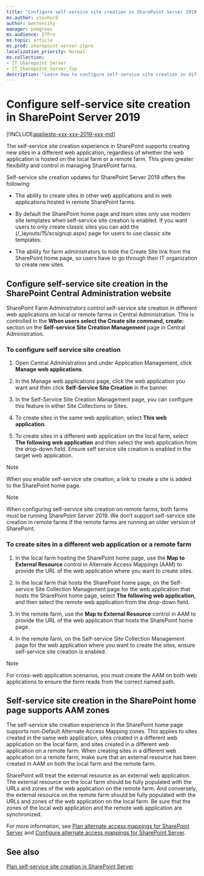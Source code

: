 ```yaml
---
title: "Configure self-service site creation in SharePoint Server 2019 home page"
ms.author: stevhord
author: bentoncity
manager: pamgreen
ms.audience: ITPro
ms.topic: article
ms.prod: sharepoint-server-itpro
localization_priority: Normal
ms.collection:
- IT_Sharepoint_Server
- IT_Sharepoint_Server_Top
description: "Learn how to configure self-service site creation in different web applications and remote server farms in SharePoint Server."
---
```


# Configure self-service site creation in SharePoint Server 2019

[!INCLUDE[appliesto-xxx-xxx-2019-xxx-md](../includes/appliesto-xxx-xxx-2019-xxx-md.md)]

The self-service site creation experience in SharePoint supports creating new sites in a different web application, regardless of whether the web application is hosted on the local farm or a remote farm. This gives greater flexibility and control in managing SharePoint farms.

Self-service site creation updates for SharePoint Server 2019 offers the following:

- The ability to create sites in other web applications and in web applications hosted in remote SharePoint farms.
 
- By default the SharePoint home page and team sites only use modern site templates when self-service site creation is enabled. If you want users to only  create classic sites you can add the (/_layouts/15/scsignup.aspx) page for users to use classic site templates.

- The ability for farm administrators to hide the Create Site link from the SharePoint home page, so users have to go through their IT organization to create new sites.
 
## Configure self-service site creation in the SharePoint Central Administration website

SharePoint Farm Administrators control self-service site creation in different web applications on local or remote farms in Central Administration. This is controlled in the **When users select the Create site command, create:** section on the **Self-service Site Creation Management** page in Central Administration.

### To configure self service site creation

1. Open Central Administration and under Application Management, click **Manage web applications**.

2. In the Manage web applications page, click the web application you want and then click **Self-Service Site Creation** in the banner.

3. In the Self-Service Site Creation Management page, you can configure this feature in either Site Collections or Sites.

4. To create sites in the same web application, select **This web application**.

5. To create sites in a different web application on the local farm, select **The following web application** and then select the web application from the drop-down field. Ensure self service site creation is enabled in the target web application.

> [!NOTE]
> When you enable self-service site creation, a link to create a site is added to the SharePoint home page.

> [!NOTE]
> When configuring self-service site creation on remote farms, both farms must be running SharePoint Server 2019. We don’t support self-service site creation in remote farms if the remote farms are running an older version of SharePoint.

### To create sites in a different web application or a remote farm

1. In the local farm hosting the SharePoint home page, use the **Map to External Resource** control in Alternate Access Mappings (AAM) to provide the URL of the web application where you want to create sites.

2. In the local farm that hosts the SharePoint home page, on the Self-service Site Collection Management page for the web application that hosts the SharePoint home page, select **The following web application**, and then select the remote web application from the drop-down field.

3. In the remote farm, use the **Map to External Resource** control in AAM to provide the URL of the web application that hosts the SharePoint home page.

4. In the remote farm, on the Self-service Site Collection Management page for the web application where you want to create the sites, ensure self-service site creation is enabled.

  > [!NOTE]
  > For cross-web application scenarios, you must create the AAM on both web applications to ensure the form reads from the correct named path.

## Self-service site creation in the SharePoint home page supports AAM zones

The self-service site creation experience in the SharePoint home page supports non-Default Alternate Access Mapping zones. This applies to sites created in the same web application, sites created in a different web application on the local farm, and sites created in a different web application on a remote farm. When creating sites in a different web application on a remote farm, make sure that an external resource has been created in AAM on both the local farm and the remote farm.

SharePoint will treat the external resource as an external web application. The external resource on the local farm should be fully populated with the URLs and zones of the web application on the remote farm. And conversely, the external resource on the remote farm should be fully populated with the URLs and zones of the web application on the local farm. Be sure that the zones of the local web application and the remote web application are synchronized.

For more information, see [Plan alternate access mappings for SharePoint Server](/SharePoint/administration/plan-alternate-access-mappings) and [Configure alternate access mappings for SharePoint Server](/SharePoint/administration/configure-alternate-access-mappings).

## See also

[Plan self-service site creation in SharePoint Server](/SharePoint/sites/plan-self-service-site-creation)

